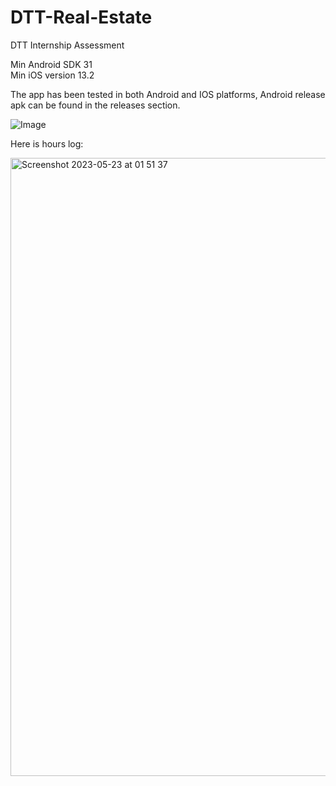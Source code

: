 # DTT-Real-Estate

DTT Internship Assessment

Min Android SDK 31 <br>
Min iOS version 13.2 <br>

The app has been tested in both Android and IOS platforms, Android release apk can be found in the releases section.
<br>

![Image](https://github.com/sscoderr/DTT-Real-Estate/assets/25704503/ce4de5ec-6f5e-4165-aee0-11e921745cce)

Here is hours log:
<br>

<img width="989" alt="Screenshot 2023-05-23 at 01 51 37" src="https://github.com/sscoderr/DTT-Real-Estate/assets/25704503/ea0e5837-1948-49c4-a2c8-b6077fab1ec7">
